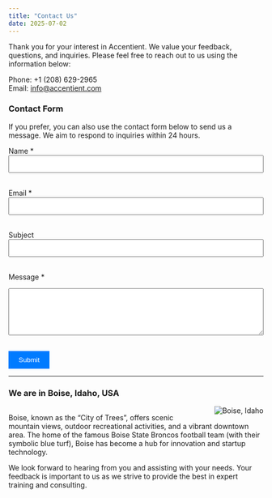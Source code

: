 ```yaml
---
title: "Contact Us"
date: 2025-07-02
---
```


Thank you for your interest in Accentient. We value your feedback, questions, and inquiries. Please feel free to reach out to us using the information below:

Phone: ‪+1 (208) 629-2965‬  
Email: info@accentient.com

### Contact Form

If you prefer, you can also use the contact form below to send us a message. We aim to respond to inquiries within 24 hours.

<form id="contactForm" method="POST" class="contact-form">
  <label>Name *</label><br>
  <input type="text" name="name" required style="width:100%; padding:8px;"><br><br>

  <label>Email *</label><br>
  <input type="email" name="email" required style="width:100%; padding:8px;"><br><br>

  <label>Subject</label><br>
  <input type="text" name="subject" style="width:100%; padding:8px;"><br><br>

  <label>Message *</label><br>
  <textarea name="message" rows="5" required style="width:100%; padding:8px;"></textarea><br><br>

  <button type="submit" style="padding:10px 20px; background-color:#007bff; color:white; border:none;">Submit</button>
</form>

<script src="https://www.google.com/recaptcha/api.js?render=6LedF4ggAAAAAJk8ubg6phydjkXaIRMAgvyKgg47"></script>
<script src="/js/contact-form.js"></script>

---

### We are in Boise, Idaho, USA

<div style="overflow: hidden;">
  <img src="/images/boise.jpg" alt="Boise, Idaho" style="float: right; margin: 0 0 10px 20px; max-width: 400px;">
  <p>Boise, known as the “City of Trees”, offers scenic mountain views, outdoor recreational activities, and a vibrant downtown area. The home of the famous Boise State Broncos football team (with their symbolic blue turf), Boise has become a hub for innovation and startup technology.</p>
  <p>We look forward to hearing from you and assisting with your needs. Your feedback is important to us as we strive to provide the best in expert training and consulting.</p>
</div>
